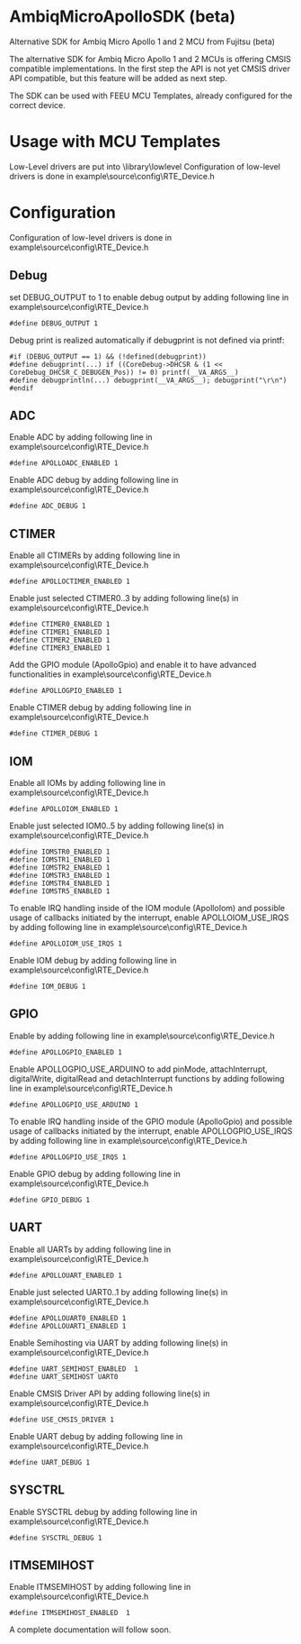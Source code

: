 # AmbiqMicroApolloSDK (beta)
Alternative SDK for Ambiq Micro Apollo 1 and 2 MCU from Fujitsu (beta)

The alternative SDK for Ambiq Micro Apollo 1 and 2 MCUs is offering CMSIS compatible implementations. In the first step the API is not yet CMSIS driver API compatible, but this feature will be added as next step.

The SDK can be used with FEEU MCU Templates, already configured for the correct device.

# Usage with MCU Templates
Low-Level drivers are put into <root>\library\lowlevel
Configuration of low-level drivers is done in example\source\config\RTE_Device.h
 
# Configuration
Configuration of low-level drivers is done in example\source\config\RTE_Device.h

## Debug
set DEBUG_OUTPUT to 1 to enable debug output by adding following line in example\source\config\RTE_Device.h 

```
#define DEBUG_OUTPUT 1
```

Debug print is realized automatically if debugprint is not defined via printf:


```
#if (DEBUG_OUTPUT == 1) && (!defined(debugprint))
#define debugprint(...) if ((CoreDebug->DHCSR & (1 << CoreDebug_DHCSR_C_DEBUGEN_Pos)) != 0) printf(__VA_ARGS__)
#define debugprintln(...) debugprint(__VA_ARGS__); debugprint("\r\n")
#endif
```

## ADC

Enable ADC by adding following line in example\source\config\RTE_Device.h
```
#define APOLLOADC_ENABLED 1
```

Enable ADC debug by adding following line in example\source\config\RTE_Device.h
```
#define ADC_DEBUG 1
```

## CTIMER

Enable all CTIMERs by adding following line in example\source\config\RTE_Device.h
```
#define APOLLOCTIMER_ENABLED 1
```

Enable just selected CTIMER0..3 by adding following line(s) in example\source\config\RTE_Device.h
```
#define CTIMER0_ENABLED 1
#define CTIMER1_ENABLED 1
#define CTIMER2_ENABLED 1
#define CTIMER3_ENABLED 1
```

Add the GPIO module (ApolloGpio) and enable it to have advanced functionalities in example\source\config\RTE_Device.h
```
#define APOLLOGPIO_ENABLED 1
```
  
Enable CTIMER debug by adding following line in example\source\config\RTE_Device.h
```
#define CTIMER_DEBUG 1
```

## IOM

Enable all IOMs by adding following line in example\source\config\RTE_Device.h
```
#define APOLLOIOM_ENABLED 1
```

Enable just selected IOM0..5 by adding following line(s) in example\source\config\RTE_Device.h
```
#define IOMSTR0_ENABLED 1
#define IOMSTR1_ENABLED 1
#define IOMSTR2_ENABLED 1
#define IOMSTR3_ENABLED 1
#define IOMSTR4_ENABLED 1
#define IOMSTR5_ENABLED 1
```

To enable IRQ handling inside of the IOM module (ApolloIom) and possible usage of callbacks initiated by the interrupt, enable APOLLOIOM_USE_IRQS by adding following line in example\source\config\RTE_Device.h
```
#define APOLLOIOM_USE_IRQS 1
```

Enable IOM debug by adding following line in example\source\config\RTE_Device.h
```
#define IOM_DEBUG 1
```

## GPIO

Enable by adding following line in example\source\config\RTE_Device.h
```
#define APOLLOGPIO_ENABLED 1
```

Enable APOLLOGPIO_USE_ARDUINO to add pinMode, attachInterrupt, digitalWrite, digitalRead and detachInterrupt functions by adding following line in example\source\config\RTE_Device.h
```
#define APOLLOGPIO_USE_ARDUINO 1
```

To enable IRQ handling inside of the GPIO module (ApolloGpio) and possible usage of callbacks initiated by the interrupt, enable APOLLOGPIO_USE_IRQS by adding following line in example\source\config\RTE_Device.h
```
#define APOLLOGPIO_USE_IRQS 1
```

Enable GPIO debug by adding following line in example\source\config\RTE_Device.h
```
#define GPIO_DEBUG 1
```

## UART

Enable all UARTs by adding following line in example\source\config\RTE_Device.h
```
#define APOLLOUART_ENABLED 1
```

Enable just selected UART0..1 by adding following line(s) in example\source\config\RTE_Device.h
```
#define APOLLOUART0_ENABLED 1
#define APOLLOUART1_ENABLED 1
```

Enable Semihosting via UART by adding following line(s) in example\source\config\RTE_Device.h
```
#define UART_SEMIHOST_ENABLED  1
#define UART_SEMIHOST UART0
```

Enable CMSIS Driver API by adding following line(s) in example\source\config\RTE_Device.h
```
#define USE_CMSIS_DRIVER 1
```

Enable UART debug by adding following line in example\source\config\RTE_Device.h
```
#define UART_DEBUG 1
```

## SYSCTRL

Enable SYSCTRL debug by adding following line in example\source\config\RTE_Device.h
```
#define SYSCTRL_DEBUG 1
```

## ITMSEMIHOST

Enable ITMSEMIHOST by adding following line in example\source\config\RTE_Device.h
```
#define ITMSEMIHOST_ENABLED  1
```


A complete documentation will follow soon.
